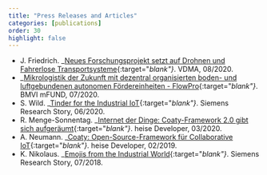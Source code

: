 ```yaml
---
title: "Press Releases and Articles"
categories: [publications]
order: 30
highlight: false
---
```


* J. Friedrich. _[Neues Forschungsprojekt setzt auf Drohnen und Fahrerlose
  Transportsysteme](https://foerd.vdma.org/viewer/-/v2article/render/50387792){:target="_blank"}_.
  VDMA, 08/2020.
* _[Mikrologistik der Zukunft mit dezentral organisierten boden- und
  luftgebundenen autonomen Fördereinheiten -
  FlowPro](https://www.bmvi.de/goto?id=468614){:target="_blank"}_. BMVI mFUND,
  07/2020.
* S. Wild. _[Tinder for the Industrial
  IoT](https://new.siemens.com/global/en/company/stories/research-technologies/digitaltwin/coaty-iiot-software.html){:target="_blank"}_.
  Siemens Research Story, 06/2020.
* R. Menge-Sonnentag. _[Internet der Dinge: Coaty-Framework 2.0 gibt sich
  aufgeräumt](https://heise.de/-4684445){:target="_blank"}_. heise Developer,
  03/2020.
* A. Neumann. _[Coaty: Open-Source-Framework für Collaborative
  IoT](https://heise.de/-4311307){:target="_blank"}_. heise Developer, 02/2019.
* K. Nikolaus. _[Emojis from the Industrial
  World](https://new.siemens.com/global/en/company/stories/research-technologies/topics/the-future-of-manufacturing-siemoji.html){:target="_blank"}_.
  Siemens Research Story, 07/2018.
